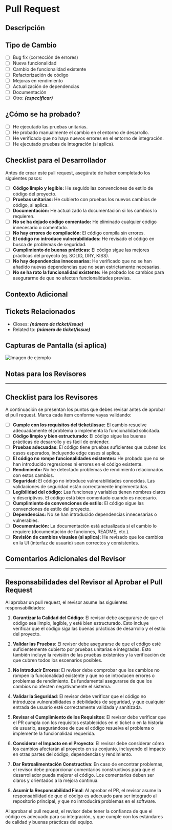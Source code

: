 # Pull Request

## Descripción

<!-- Descripción clara y concisa de lo que hace este Pull Request. Asegúrate de incluir el propósito y los cambios principales. -->

## Tipo de Cambio

- [ ] Bug fix (corrección de errores)
- [ ] Nueva funcionalidad
- [ ] Cambio de funcionalidad existente
- [ ] Refactorización de código
- [ ] Mejoras en rendimiento
- [ ] Actualización de dependencias
- [ ] Documentación
- [ ] Otro: ___(especificar)___

## ¿Cómo se ha probado?

<!-- Describe los métodos utilizados para probar el código, como pruebas manuales, pruebas unitarias, pruebas de integración, etc. Si se han agregado nuevas pruebas, asegúrate de mencionarlas aquí. -->

- [ ] He ejecutado las pruebas unitarias.
- [ ] He probado manualmente el cambio en el entorno de desarrollo.
- [ ] He verificado que no haya nuevos errores en el entorno de integración.
- [ ] He ejecutado pruebas de integración (si aplica).

## Checklist para el Desarrollador

Antes de crear este pull request, asegúrate de haber completado los siguientes pasos:

- [ ] **Código limpio y legible:** He seguido las convenciones de estilo de código del proyecto.
- [ ] **Pruebas unitarias:** He cubierto con pruebas los nuevos cambios de código, si aplica.
- [ ] **Documentación:** He actualizado la documentación si los cambios lo requieren.
- [ ] **No se ha dejado código comentado:** He eliminado cualquier código innecesario o comentado.
- [ ] **No hay errores de compilación:** El código compila sin errores.
- [ ] **El código no introduce vulnerabilidades:** He revisado el código en busca de problemas de seguridad.
- [ ] **Cumplimiento de buenas prácticas:** El código sigue las mejores prácticas del proyecto (ej. SOLID, DRY, KISS).
- [ ] **No hay dependencias innecesarias:** He verificado que no se han añadido nuevas dependencias que no sean estrictamente necesarias.
- [ ] **No se ha roto la funcionalidad existente:** He probado los cambios para asegurarme de que no afecten funcionalidades previas.

## Contexto Adicional

<!-- Si es necesario, proporciona contexto adicional que pueda ser útil para los revisores, como enlaces a tickets de Jira, discusiones previas, o detalles técnicos relevantes. -->

## Tickets Relacionados

<!-- Si este PR está relacionado con algún ticket o issue, menciona los números o enlaces correspondientes. Ejemplo: Closes #123, Related to #456 -->

- Closes: ___(número de ticket/issue)___
- Related to: ___(número de ticket/issue)___

## Capturas de Pantalla (si aplica)

<!-- Si el PR involucra cambios en la interfaz de usuario, proporciona capturas de pantalla o gifs para ilustrar cómo se ve el resultado final. -->

![Imagen de ejemplo](link_a_imagen)

## Notas para los Revisores

<!-- Incluye cualquier detalle relevante para los revisores, como áreas donde necesitas ayuda, dudas que tengas o comentarios sobre decisiones tomadas en el código. -->

---

## Checklist para los Revisores

A continuación se presentan los puntos que debes revisar antes de aprobar el pull request. Marca cada ítem conforme vayas validando:

- [ ] **Cumple con los requisitos del ticket/issue:** El cambio resuelve adecuadamente el problema o implementa la funcionalidad solicitada.
- [ ] **Código limpio y bien estructurado:** El código sigue las buenas prácticas de desarrollo y es fácil de entender.
- [ ] **Pruebas adecuadas:** El código tiene pruebas suficientes que cubren los casos esperados, incluyendo edge cases si aplica.
- [ ] **El código no rompe funcionalidades existentes:** He probado que no se han introducido regresiones ni errores en el código existente.
- [ ] **Rendimiento:** No he detectado problemas de rendimiento relacionados con estos cambios.
- [ ] **Seguridad:** El código no introduce vulnerabilidades conocidas. Las validaciones de seguridad están correctamente implementadas.
- [ ] **Legibilidad del código:** Las funciones y variables tienen nombres claros y descriptivos. El código está bien comentado cuando es necesario.
- [ ] **Cumplimiento de convenciones de estilo:** El código sigue las convenciones de estilo del proyecto.
- [ ] **Dependencias:** No se han introducido dependencias innecesarias o vulnerables.
- [ ] **Documentación:** La documentación está actualizada si el cambio lo requiere (documentación de funciones, README, etc.).
- [ ] **Revisión de cambios visuales (si aplica):** He revisado que los cambios en la UI (interfaz de usuario) sean correctos y consistentes.

## Comentarios Adicionales del Revisor

<!-- Si tienes comentarios o sugerencias adicionales sobre el código o el proceso de desarrollo, añádelos aquí. -->

---

## Responsabilidades del Revisor al Aprobar el Pull Request

Al aprobar un pull request, el revisor asume las siguientes responsabilidades:

1. **Garantizar la Calidad del Código**: El revisor debe asegurarse de que el código sea limpio, legible, y esté bien estructurado. Esto incluye verificar que el código siga las buenas prácticas de desarrollo y el estilo del proyecto.

2. **Validar las Pruebas**: El revisor debe asegurarse de que el código esté suficientemente cubierto por pruebas unitarias e integradas. Esto también incluye la revisión de las pruebas existentes y la verificación de que cubren todos los escenarios posibles.

3. **No Introducir Errores**: El revisor debe comprobar que los cambios no rompen la funcionalidad existente y que no se introducen errores o problemas de rendimiento. Es fundamental asegurarse de que los cambios no afecten negativamente el sistema.

4. **Validar la Seguridad**: El revisor debe verificar que el código no introduzca vulnerabilidades o debilidades de seguridad, y que cualquier entrada de usuario esté correctamente validada y sanitizada.

5. **Revisar el Cumplimiento de los Requisitos**: El revisor debe verificar que el PR cumpla con los requisitos establecidos en el ticket o en la historia de usuario, asegurándose de que el código resuelva el problema o implemente la funcionalidad requerida.

6. **Considerar el Impacto en el Proyecto**: El revisor debe considerar cómo los cambios afectarán al proyecto en su conjunto, incluyendo el impacto en otras partes del código, dependencias y rendimiento.

7. **Dar Retroalimentación Constructiva**: En caso de encontrar problemas, el revisor debe proporcionar comentarios constructivos para que el desarrollador pueda mejorar el código. Los comentarios deben ser claros y orientados a la mejora continua.

8. **Asumir la Responsabilidad Final**: Al aprobar el PR, el revisor asume la responsabilidad de que el código es adecuado para ser integrado al repositorio principal, y que no introducirá problemas en el software.

Al aprobar el pull request, el revisor debe tener la confianza de que el código es adecuado para su integración, y que cumple con los estándares de calidad y buenas prácticas del equipo.
